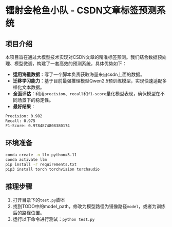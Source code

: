 # 镭射金枪鱼小队 - CSDN文章标签预测系统

## 项目介绍

本项目旨在通过大模型技术实现对CSDN文章的精准标签预测。我们结合数据预处理、模型微调，构建了一套高效的预测系统，具体优势如下：

- **运用海量数据**：写了一个脚本负责获取海量来自csdn上面的数据。
- **迁移学习能力**：基于目前最强推理模型Qwen2.5预训练模型，实现快速适配多样化文本数据。
- **全面评估**：利用`precision`、`recall`和`f1-score`量化模型表现，确保模型在不同场景下的稳定性。
- **最好结果**：
```bash
Precision: 0.982
Recall: 0.975
F1-Score: 0.9784874808380174
```

## 环境准备

```bash
conda create -n llm python=3.11
conda activate llm
pip install -r requirements.txt
pip3 install torch torchvision torchaudio
```

## 推理步骤
1. 打开目录下的`test.py`脚本
2. 找到TODO中的model_path，修改为模型路径为镜像路径`model`，或者为训练后的路径位置。
3. 运行以下命令进行测试：`python test.py`

